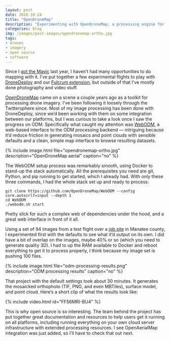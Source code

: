 ```yaml
---
layout: post
date: 2018-10-24
title: "OpenDroneMap"
description: "Experimenting with OpenDroneMap, a processing engine for drone imagery."
categories: blog
img: /images/post-images/opendronemap-ortho.jpg
tags:
- drones
- imagery
- open source
- software
---
```


Since I [got the Mavic](/post/aerial-imagery-with-the-mavic-and-dronedeploy/ "Mavic Pro aerials") last year, I haven’t had many opportunities to do mapping with it. I’ve put together a few experimental flights to play with [DroneDeploy](https://www.dronedeploy.com/ "DroneDeploy") and our [Fulcrum extension](https://www.fulcrumapp.com/blog/drones-and-fulcrum-with-dronedeploy/ "Fulcrum DroneDeploy App"), but outside of that I’ve mostly done photography and video stuff.

[OpenDroneMap](https://www.opendronemap.org/ "OpenDroneMap") came on a scene a couple years ago as a toolkit for processing drone imagery. I’ve been following it loosely through the Twittersphere since. Most of my image processing has been done with DroneDeploy, since we’d been working with them on some integration between our platforms, but I was curious to take a look once I saw the progress on ODM. Specifically what caught my attention was [WebODM](https://github.com/OpenDroneMap/WebODM "WebODM"), a web-based interface to the ODM processing backend — intriguing because it’d reduce friction in generating mosaics and point clouds with sensible defaults and a clean, simple map interface to browse resulting datasets.

{% include image.html file="opendronemap-ortho.jpg" description="OpenDroneMap aerial" caption="no" %}

The WebODM setup process was remarkably smooth, using Docker to stand-up the stack automatically. All the prerequisites you need are git, Python, and pip running to get started, which I already had. With only these three commands, I had the whole stack set up and ready to process:

```shell
git clone https://github.com/OpenDroneMap/WebODM --config core.autocrlf=input --depth 1
cd WebODM
./webodm.sh start
```

Pretty slick for such a complex web of dependencies under the hood, and a great web interface in front of it all.

Using a set of 94 images from a test flight over a [job site](https://www.google.com/maps/@27.4693375,-82.4070804,685m/data=!3m1!1e3) in Manatee county, I experimented first with the defaults to see what it’d output on its own. I did have a bit of overlap on the images, maybe 40% or so (which you need to generate quality 3D). I had to up the RAM available to Docker and reboot everything to get it to process properly, I think because my image set is pushing 100 files.

{% include image.html file="odm-processing-results.png" description="ODM processing results" caption="no" %}

That project with the default settings took about 30 minutes. It generates the mosaicked orthophoto (TIF, PNG, and even MBTiles), surface model, and point cloud. Here’s a short clip of what the results look like:

{% include video.html id="FF56MRI-BU4" %}

This is why open source is so interesting. The team behind the project has put together great documentation and resources to help users get it running on all platforms, including running everything on your own cloud server infrastructure with extended processing resources. I see OpenAerialMap integration was just added, so I’ll have to check that out next.

